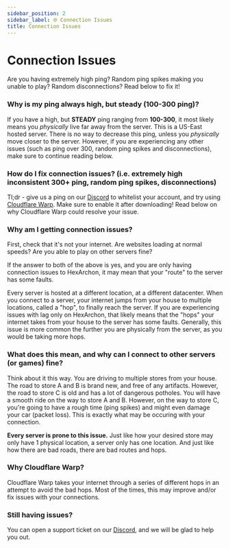 ```yaml
---
sidebar_position: 2
sidebar_label: 🌐 Connection Issues
title: Connection Issues
---
```


# Connection Issues
Are you having extremely high ping? Random ping spikes making you unable to play? Random disconnections? Read below to fix it!

### Why is my ping always high, but steady (100-300 ping)?
If you have a high, but __STEADY__ ping ranging from __100-300__, it most likely means you *physically* live far away from the server. This is a US-East hosted server. There is no way to decrease this ping, unless you *physically* move closer to the server. However, if you are experiencing any other issues (such as ping over 300, random ping spikes and disconnections), make sure to continue reading below.

### How do I fix connection issues? (i.e. extremely high inconsistent 300+ ping, random ping spikes, disconnections)
Tl;dr - give us a ping on our [Discord](https://discord.hexarchon.net/) to whitelist your account, and try using [Cloudflare Warp](https://1.1.1.1/). Make sure to enable it after downloading! Read below on why Cloudflare Warp could resolve your issue.

### Why am I getting connection issues?
First, check that it's not your internet. Are websites loading at normal speeds? Are you able to play on other servers fine? <br />

If the answer to both of the above is yes, and you are only having connection issues to HexArchon, it may mean that your "route" to the server has some faults. <br />

Every server is hosted at a different location, at a different datacenter. When you connect to a server, your internet jumps from your house to multiple locations, called a "hop", to finally reach the server. If you are experiencing issues with lag only on HexArchon, that likely means that the "hops" your internet takes from your house to the server has some faults. Generally, this issue is more common the further you are physically from the server, as you would be taking more hops.<br />

### What does this mean, and why can I connect to other servers (or games) fine?
Think about it this way. You are driving to multiple stores from your house. The road to store A and B is brand new, and free of any artifacts. However, the road to store C is old and has a lot of dangerous potholes. You will have a smooth ride on the way to store A and B. However, on the way to store C, you're going to have a rough time (ping spikes) and might even damage your car (packet loss). This is exactly what may be occuring with your connection. <br />

**Every server is prone to this issue.** Just like how your desired store may only have 1 physical location, a server only has one location. And just like how there are bad roads, there are bad routes and hops. <br />

### Why Cloudflare Warp?
Cloudflare Warp takes your internet through a series of different hops in an attempt to avoid the bad hops. Most of the times, this may improve and/or fix issues with your connections. <br />

### Still having issues?
You can open a support ticket on our [Discord](https://discord.hexarchon.net/), and we will be glad to help you out. <br />